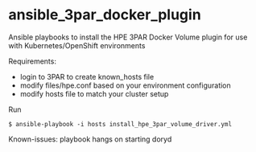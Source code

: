 # ansible_3par_docker_plugin

Ansible playbooks to install the HPE 3PAR Docker Volume plugin for use with Kubernetes/OpenShift environments

Requirements:

  - login to 3PAR to create known_hosts file
  - modify files/hpe.conf based on your environment configuration
  - modify hosts file to match your cluster setup

Run
```
$ ansible-playbook -i hosts install_hpe_3par_volume_driver.yml
```

Known-issues:
playbook hangs on starting doryd


